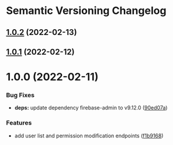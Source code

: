 # Semantic Versioning Changelog

## [1.0.2](https://github.com/SHSUSAC/subman2-server-api/compare/v1.0.1...v1.0.2) (2022-02-13)

## [1.0.1](https://github.com/SHSUSAC/subman2-server-api/compare/v1.0.0...v1.0.1) (2022-02-12)

# 1.0.0 (2022-02-11)


### Bug Fixes

* **deps:** update dependency firebase-admin to v9.12.0 ([90ed07a](https://github.com/SHSUSAC/subman2-server-api/commit/90ed07aabc23498458866f531230a6dc15660906))


### Features

* add user list and permission modification endpoints ([f1b9168](https://github.com/SHSUSAC/subman2-server-api/commit/f1b9168b2f1eea75f644447996495209917c62b6))
